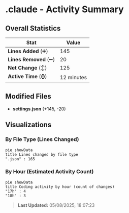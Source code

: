 # .claude - Activity Summary 

## Overall Statistics

| Stat                   | Value                                                             |
| ---------------------- | ----------------------------------------------------------------- |
| **Lines Added** (➕)   | 145                                          |
| **Lines Removed** (➖) | 20                                        |
| **Net Change** (↕)    | 125                |
| **Active Time** (⌚)   | 12 minutes |


## Modified Files
- **settings.json** (+145, -20)

## Visualizations

### By File Type (Lines Changed)

```mermaid
pie showData
title Lines changed by file type
".json" : 165
```

### By Hour (Estimated Activity Count)

```mermaid
pie showData
title Coding activity by hour (count of changes)
"17h" : 4
"18h" : 3
```


> **Last Updated:** 05/08/2025, 18:07:23
